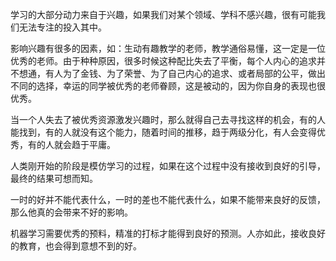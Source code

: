 
学习的大部分动力来自于兴趣，如果我们对某个领域、学科不感兴趣，很有可能我们无法专注的投入其中。

影响兴趣有很多的因素，如：生动有趣教学的老师，教学通俗易懂，这一定是一位优秀的老师。由于种种原因，很多时候这种配比失去了平衡，每个人内心的追求并不想通，有人为了金钱、为了荣誉、为了自己内心的追求、或者局部的公平，做出不同的选择，幸运的同学被优秀的老师眷顾，这是被动的，因为你自身的表现也很优秀。

当一个人失去了被优秀资源激发兴趣时，那么就得自己去寻找这样的机会，有的人能找到，有的人就没有这个能力，随着时间的推移，趋于两级分化，有人会变得优秀，有的人就会趋于平庸。

人类刚开始的阶段是模仿学习的过程，如果在这个过程中没有接收到良好的引导，最终的结果可想而知。

一时的好并不能代表什么，一时的差也不能代表什么，如果不能带来良好的反馈，那么他真的会带来不好的影响。

机器学习需要优秀的预料，精准的打标才能得到良好的预测。人亦如此，接收良好的教育，也会得到意想不到的好。